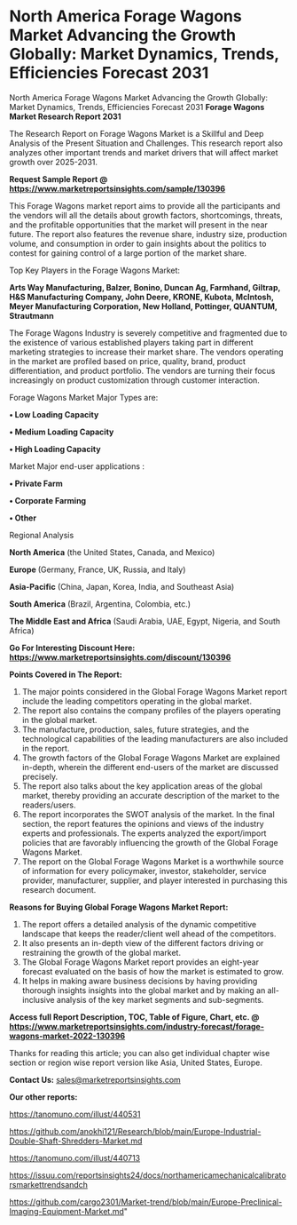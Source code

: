 # North America Forage Wagons Market Advancing the Growth Globally: Market Dynamics, Trends, Efficiencies Forecast 2031
 North America Forage Wagons Market Advancing the Growth Globally: Market Dynamics, Trends, Efficiencies Forecast 2031
<strong>Forage Wagons Market Research Report 2031</strong>

The Research Report on Forage Wagons Market is a Skillful and Deep Analysis of the Present Situation and Challenges. This research report also analyzes other important trends and market drivers that will affect market growth over 2025-2031.

<strong>Request Sample Report @ <a href=https://www.marketreportsinsights.com/sample/130396>https://www.marketreportsinsights.com/sample/130396</a></strong>

This Forage Wagons market report aims to provide all the participants and the vendors will all the details about growth factors, shortcomings, threats, and the profitable opportunities that the market will present in the near future. The report also features the revenue share, industry size, production volume, and consumption in order to gain insights about the politics to contest for gaining control of a large portion of the market share.

Top Key Players in the Forage Wagons Market:

<strong>Arts Way Manufacturing, Balzer, Bonino, Duncan Ag, Farmhand, Giltrap, H&S Manufacturing Company, John Deere, KRONE, Kubota, McIntosh, Meyer Manufacturing Corporation, New Holland, Pottinger, QUANTUM, Strautmann</strong>

The Forage Wagons Industry is severely competitive and fragmented due to the existence of various established players taking part in different marketing strategies to increase their market share. The vendors operating in the market are profiled based on price, quality, brand, product differentiation, and product portfolio. The vendors are turning their focus increasingly on product customization through customer interaction.

Forage Wagons Market Major Types are:

<strong>• Low Loading Capacity

• Medium Loading Capacity

• High Loading Capacity</strong>

Market Major end-user applications :

<strong>• Private Farm

• Corporate Farming

• Other</strong>

Regional Analysis

</u><strong><b>North America</b></strong> (the United States, Canada, and Mexico)

<strong><b>Europe </b></strong>(Germany, France, UK, Russia, and Italy)

<strong><b>Asia-Pacific</b></strong> (China, Japan, Korea, India, and Southeast Asia)

<strong><b>South America</b></strong> (Brazil, Argentina, Colombia, etc.)

<strong><b>The Middle East and Africa</b></strong> (Saudi Arabia, UAE, Egypt, Nigeria, and South Africa)

<strong>Go For Interesting Discount Here: <a href=https://www.marketreportsinsights.com/discount/130396>https://www.marketreportsinsights.com/discount/130396</a></strong>

<strong>Points Covered in The Report:</strong>
<ol>
  <li>The major points considered in the Global Forage Wagons Market report include the leading competitors operating in the global market.</li>
  <li>The report also contains the company profiles of the players operating in the global market.</li>
  <li>The manufacture, production, sales, future strategies, and the technological capabilities of the leading manufacturers are also included in the report.</li>
  <li>The growth factors of the Global Forage Wagons Market are explained in-depth, wherein the different end-users of the market are discussed precisely.</li>
  <li>The report also talks about the key application areas of the global market, thereby providing an accurate description of the market to the readers/users.</li>
  <li>The report incorporates the SWOT analysis of the market. In the final section, the report features the opinions and views of the industry experts and professionals. The experts analyzed the export/import policies that are favorably influencing the growth of the Global Forage Wagons Market.</li>
  <li>The report on the Global Forage Wagons Market is a worthwhile source of information for every policymaker, investor, stakeholder, service provider, manufacturer, supplier, and player interested in purchasing this research document.</li>
</ol>
<strong>Reasons for Buying Global Forage Wagons Market Report:</strong>

<ol>
  <li>The report offers a detailed analysis of the dynamic competitive landscape that keeps the reader/client well ahead of the competitors.</li>
  <li>It also presents an in-depth view of the different factors driving or restraining the growth of the global market.</li>
  <li>The Global Forage Wagons Market report provides an eight-year forecast evaluated on the basis of how the market is estimated to grow.</li>
  <li>It helps in making aware business decisions by having providing thorough insights insights into the global market and by making an all-inclusive analysis of the key market segments and sub-segments.</li>
</ol>
<strong>Access full Report Description, TOC, Table of Figure, Chart, etc. @ <a href=https://www.marketreportsinsights.com/industry-forecast/forage-wagons-market-2022-130396>https://www.marketreportsinsights.com/industry-forecast/forage-wagons-market-2022-130396</a></strong>


Thanks for reading this article; you can also get individual chapter wise section or region wise report version like Asia, United States, Europe.

<strong>Contact Us:</strong>
sales@marketreportsinsights.com

<strong>Our other reports:</strong>

<a href=https://tanomuno.com/illust/440531>https://tanomuno.com/illust/440531</a>

<a href=https://github.com/anokhi121/Research/blob/main/Europe-Industrial-Double-Shaft-Shredders-Market.md>https://github.com/anokhi121/Research/blob/main/Europe-Industrial-Double-Shaft-Shredders-Market.md</a>

<a href=https://tanomuno.com/illust/440713>https://tanomuno.com/illust/440713</a>

<a href=https://issuu.com/reportsinsights24/docs/northamericamechanicalcalibratorsmarkettrendsandch>https://issuu.com/reportsinsights24/docs/northamericamechanicalcalibratorsmarkettrendsandch</a>

<a href=https://github.com/cargo2301/Market-trend/blob/main/Europe-Preclinical-Imaging-Equipment-Market.md>https://github.com/cargo2301/Market-trend/blob/main/Europe-Preclinical-Imaging-Equipment-Market.md</a>"
